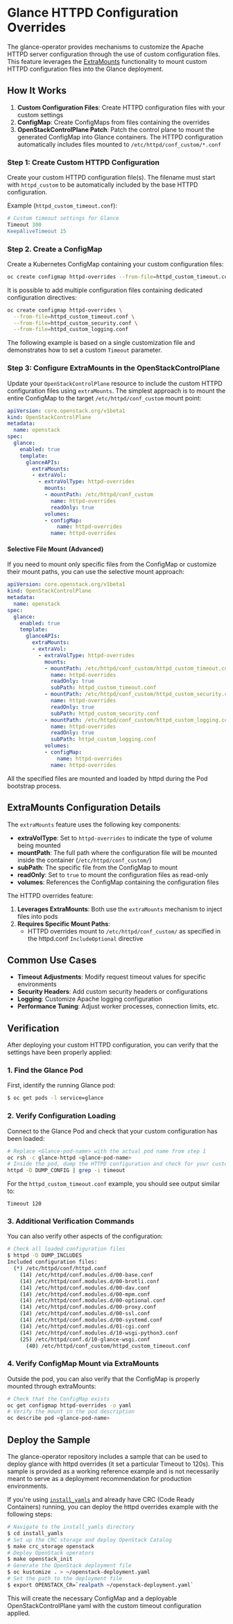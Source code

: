 # Glance HTTPD Configuration Overrides

The glance-operator provides mechanisms to customize the Apache HTTPD server
configuration through the use of custom configuration files. This feature
leverages the
[ExtraMounts](https://github.com/openstack-k8s-operators/dev-docs/blob/main/extra_mounts.md)
functionality to mount custom HTTPD configuration files into the Glance
deployment.

## How It Works

1. **Custom Configuration Files**: Create HTTPD configuration files with your
   custom settings
2. **ConfigMap**: Create ConfigMaps from files containing the overrides
3. **OpenStackControlPlane Patch**: Patch the control plane to mount the
   generated ConfigMap into Glance containers. The HTTPD configuration
   automatically includes files mounted to `/etc/httpd/conf_custom/*.conf`


### Step 1: Create Custom HTTPD Configuration

Create your custom HTTPD configuration file(s). The filename must start with
`httpd_custom` to be automatically included by the base HTTPD configuration.

Example (`httpd_custom_timeout.conf`):
```apache
# Custom timeout settings for Glance
Timeout 300
KeepAliveTimeout 15
```

### Step 2. Create a ConfigMap

Create a Kubernetes ConfigMap containing your custom configuration files:

```bash
oc create configmap httpd-overrides --from-file=httpd_custom_timeout.conf
```

It is possible to add multiple configuration files containing dedicated
configuration directives:

```bash
oc create configmap httpd-overrides \
  --from-file=httpd_custom_timeout.conf \
  --from-file=httpd_custom_security.conf \
  --from-file=httpd_custom_logging.conf
```

The following example is based on a single customization file and demonstrates
how to set a custom `Timeout` parameter.

### Step 3: Configure ExtraMounts in the OpenStackControlPlane

Update your `OpenStackControlPlane` resource to include the custom HTTPD
configuration files using `extraMounts`. The simplest approach is to mount
the entire ConfigMap to the target `/etc/httpd/conf_custom` mount point:

```yaml
apiVersion: core.openstack.org/v1beta1
kind: OpenStackControlPlane
metadata:
  name: openstack
spec:
  glance:
    enabled: true
    template:
      glanceAPIs:
        extraMounts:
        - extraVol:
          - extraVolType: httpd-overrides
            mounts:
            - mountPath: /etc/httpd/conf_custom
              name: httpd-overrides
              readOnly: true
            volumes:
            - configMap:
                name: httpd-overrides
              name: httpd-overrides
```

#### Selective File Mount (Advanced)

If you need to mount only specific files from the ConfigMap or customize their
mount paths, you can use the selective mount approach:

```yaml
apiVersion: core.openstack.org/v1beta1
kind: OpenStackControlPlane
metadata:
  name: openstack
spec:
  glance:
    enabled: true
    template:
      glanceAPIs:
        extraMounts:
        - extraVol:
          - extraVolType: httpd-overrides
            mounts:
            - mountPath: /etc/httpd/conf_custom/httpd_custom_timeout.conf
              name: httpd-overrides
              readOnly: true
              subPath: httpd_custom_timeout.conf
            - mountPath: /etc/httpd/conf_custom/httpd_custom_security.conf
              name: httpd-overrides
              readOnly: true
              subPath: httpd_custom_security.conf
            - mountPath: /etc/httpd/conf_custom/httpd_custom_logging.conf
              name: httpd-overrides
              readOnly: true
              subPath: httpd_custom_logging.conf
            volumes:
            - configMap:
                name: httpd-overrides
              name: httpd-overrides
```

All the specified files are mounted and loaded by httpd during the Pod
bootstrap process.

## ExtraMounts Configuration Details

The `extraMounts` feature uses the following key components:

- **extraVolType**: Set to `httpd-overrides` to indicate the type of volume
  being mounted
- **mountPath**: The full path where the configuration file will be mounted
  inside the container (`/etc/httpd/conf_custom/`)
- **subPath**: The specific file from the ConfigMap to mount
- **readOnly**: Set to `true` to mount the configuration files as read-only
- **volumes**: References the ConfigMap containing the configuration files

The HTTPD overrides feature:

1. **Leverages ExtraMounts**: Both use the `extraMounts` mechanism to inject
   files into pods
2. **Requires Specific Mount Paths**:
   - HTTPD overrides mount to `/etc/httpd/conf_custom/` as specified in the
     httpd.conf `IncludeOptional` directive

## Common Use Cases

- **Timeout Adjustments**: Modify request timeout values for specific environments
- **Security Headers**: Add custom security headers or configurations
- **Logging**: Customize Apache logging configuration
- **Performance Tuning**: Adjust worker processes, connection limits, etc.

## Verification

After deploying your custom HTTPD configuration, you can verify that the
settings have been properly applied:

### 1. Find the Glance Pod

First, identify the running Glance pod:

```bash
$ oc get pods -l service=glance
```

### 2. Verify Configuration Loading

Connect to the Glance Pod and check that your custom configuration has been
loaded:

```bash
# Replace <Glance-pod-name> with the actual pod name from step 1
oc rsh -c glance-httpd <glance-pod-name>
# Inside the pod, dump the HTTPD configuration and check for your custom settings
httpd -D DUMP_CONFIG | grep -i timeout
```

For the `httpd_custom_timeout.conf` example, you should see output similar to:

```
Timeout 120
```

### 3. Additional Verification Commands

You can also verify other aspects of the configuration:

```bash
# Check all loaded configuration files
$ httpd -D DUMP_INCLUDES
Included configuration files:
  (*) /etc/httpd/conf/httpd.conf
    (14) /etc/httpd/conf.modules.d/00-base.conf
    (14) /etc/httpd/conf.modules.d/00-brotli.conf
    (14) /etc/httpd/conf.modules.d/00-dav.conf
    (14) /etc/httpd/conf.modules.d/00-mpm.conf
    (14) /etc/httpd/conf.modules.d/00-optional.conf
    (14) /etc/httpd/conf.modules.d/00-proxy.conf
    (14) /etc/httpd/conf.modules.d/00-ssl.conf
    (14) /etc/httpd/conf.modules.d/00-systemd.conf
    (14) /etc/httpd/conf.modules.d/01-cgi.conf
    (14) /etc/httpd/conf.modules.d/10-wsgi-python3.conf
    (25) /etc/httpd/conf.d/10-glance-wsgi.conf
      (40) /etc/httpd/conf_custom/httpd_custom_timeout.conf
```

### 4. Verify ConfigMap Mount via ExtraMounts

Outside the pod, you can also verify that the ConfigMap is properly mounted
through extraMounts:

```bash
# Check that the ConfigMap exists
oc get configmap httpd-overrides -o yaml
# Verify the mount in the pod description
oc describe pod <glance-pod-name>
```

## Deploy the Sample

The glance-operator repository includes a sample that can be used to deploy
glance with httpd overrides (it set a particular Timeout to 120s). This sample
is provided as a working reference example and is not necessarily meant to
serve as a deployment recommendation for production environments.

If you're using
[`install_yamls`](https://github.com/openstack-k8s-operators/install_yamls) and
already have CRC (Code Ready Containers) running, you can deploy the httpd
overrides example with the following steps:

```bash
# Navigate to the install_yamls directory
$ cd install_yamls
# Set up the CRC storage and deploy OpenStack Catalog
$ make crc_storage openstack
# Deploy OpenStack operators
$ make openstack_init
# Generate the OpenStack deployment file
$ oc kustomize . > ~/openstack-deployment.yaml
# Set the path to the deployment file
$ export OPENSTACK_CR=`realpath ~/openstack-deployment.yaml`
```

This will create the necessary ConfigMap and a deployable OpenStackControlPlane
yaml with the custom timeout configuration applied.

